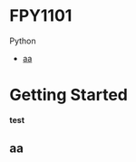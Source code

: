 # FPY1101

Python

- [aa](https://www.newgrounds.com/portal/view/770371)

# Getting Started

**test**

## aa
